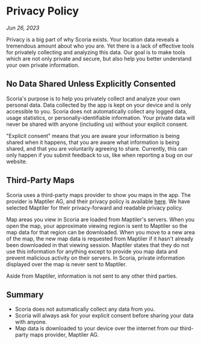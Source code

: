 # Privacy Policy

*Jun 26, 2023*

Privacy is a big part of why Scoria exists. Your location data reveals a
tremendous amount about who you are. Yet there is a lack of effective tools for
privately collecting and analyzing this data. Our goal is to make tools which
are not only private and secure, but also help you better understand your own
private information.

## No Data Shared Unless Explicitly Consented

Scoria's purpose is to help you privately collect and analyze your own personal
data. Data collected by the app is kept on your device and is only accessible to
you. Scoria does not automatically collect any logged data, usage statistics, or
personally-identifiable information. Your private data will never be shared with
anyone (including us) without your explicit consent.

"Explicit consent" means that you are aware your information is being shared
when it happens, that you are aware what information is being shared, and that
you are voluntarily agreeing to share. Currently, this can only happen if you
submit feedback to us, like when reporting a bug on our website.

## Third-Party Maps

Scoria uses a third-party maps provider to show you maps in the app. The
provider is Maptiler AG, and their privacy policy is available
[here](https://www.maptiler.com/privacy-policy/). We have selected Maptiler for
their privacy-forward and readable privacy policy.

Map areas you view in Scoria are loaded from Maptiler's servers. When you open
the map, your approximate viewing region is sent to Maptiler so the map data for
that region can be downloaded. When you move to a new area of the map, the new
map data is requested from Maptiler if it hasn't already been downloaded in that
viewing session. Maptiler states that they do not use this information for
anything except to provide you map data and prevent malicious activity on their
servers. In Scoria, private information displayed over the map is never sent to
Maptiler.

Aside from Maptiler, information is not sent to any other third parties.

## Summary

- Scoria does not automatically collect any data from you.
- Scoria will always ask for your explicit consent before sharing your data with
  anyone.
- Map data is downloaded to your device over the internet from our third-party
  maps provider, Maptiler AG.

